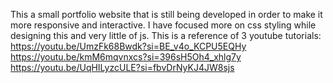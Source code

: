 This a small portfolio website that is still being developed in order to make it more responsive and interactive.
I have focused more on css styling while designing this and very little of js.
This is a reference of 3 youtube tutorials:
https://youtu.be/UmzFk68Bwdk?si=BE_v4o_KCPU5EQHy
https://youtu.be/kmM6mqvnxcs?si=396sH5Oh4_xhlg7y
https://youtu.be/UqHILyzcULE?si=fbvDrNyKJ4JW8sjs
